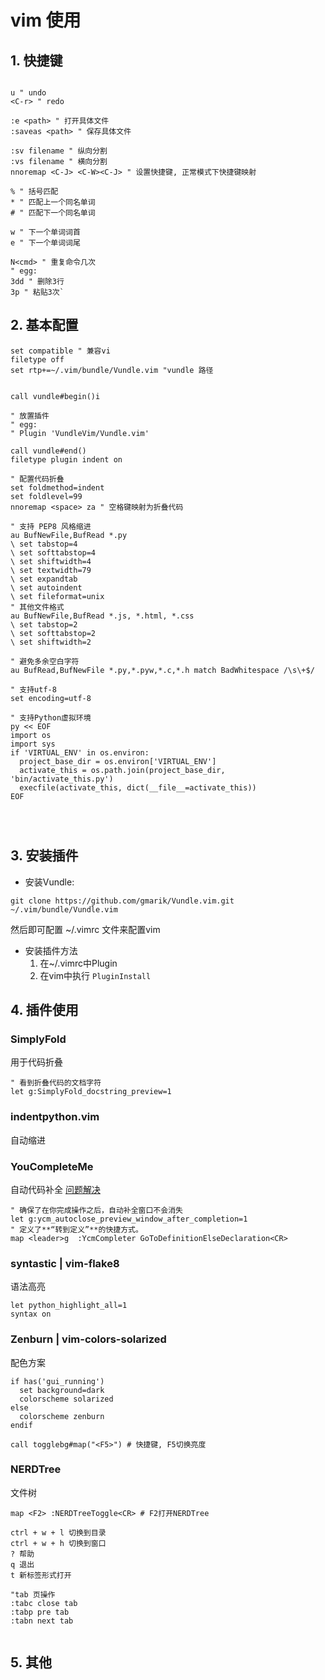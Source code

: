 # vim 使用

## 1. 快捷键
```

u " undo
<C-r> " redo

:e <path> " 打开具体文件
:saveas <path> " 保存具体文件

:sv filename " 纵向分割
:vs filename " 横向分割
nnoremap <C-J> <C-W><C-J> " 设置快捷键, 正常模式下快捷键映射

% " 括号匹配 
* " 匹配上一个同名单词
# " 匹配下一个同名单词

w " 下一个单词词首
e " 下一个单词词尾

N<cmd> " 重复命令几次
" egg:
3dd " 删除3行
3p " 粘贴3次`

```

## 2. 基本配置
```
set compatible " 兼容vi
filetype off
set rtp+=~/.vim/bundle/Vundle.vim "vundle 路径


call vundle#begin()i

" 放置插件
" egg:
" Plugin 'VundleVim/Vundle.vim'

call vundle#end()
filetype plugin indent on 

" 配置代码折叠
set foldmethod=indent
set foldlevel=99
nnoremap <space> za " 空格键映射为折叠代码

" 支持 PEP8 风格缩进
au BufNewFile,BufRead *.py
\ set tabstop=4
\ set softtabstop=4
\ set shiftwidth=4
\ set textwidth=79
\ set expandtab
\ set autoindent
\ set fileformat=unix
" 其他文件格式
au BufNewFile,BufRead *.js, *.html, *.css
\ set tabstop=2
\ set softtabstop=2
\ set shiftwidth=2

" 避免多余空白字符
au BufRead,BufNewFile *.py,*.pyw,*.c,*.h match BadWhitespace /\s\+$/

" 支持utf-8
set encoding=utf-8

" 支持Python虚拟环境
py << EOF
import os
import sys
if 'VIRTUAL_ENV' in os.environ:
  project_base_dir = os.environ['VIRTUAL_ENV']
  activate_this = os.path.join(project_base_dir, 'bin/activate_this.py')
  execfile(activate_this, dict(__file__=activate_this))
EOF




```


## 3. 安装插件
- 安装Vundle:
```
git clone https://github.com/gmarik/Vundle.vim.git ~/.vim/bundle/Vundle.vim
```
然后即可配置 ~/.vimrc 文件来配置vim

- 安装插件方法
	1. 在~/.vimrc中Plugin
	2. 在vim中执行 ```PluginInstall```



## 4. 插件使用
### SimplyFold 
用于代码折叠
```
" 看到折叠代码的文档字符
let g:SimplyFold_docstring_preview=1
```

### indentpython.vim
自动缩进

###  YouCompleteMe
自动代码补全
[问题解决](https://www.xncoding.com/2016/06/02/linux/vim.html)
```
" 确保了在你完成操作之后，自动补全窗口不会消失
let g:ycm_autoclose_preview_window_after_completion=1
" 定义了**“转到定义”**的快捷方式。
map <leader>g  :YcmCompleter GoToDefinitionElseDeclaration<CR>

```

### syntastic | vim-flake8
语法高亮
```
let python_highlight_all=1
syntax on
```

### Zenburn | vim-colors-solarized
配色方案
```
if has('gui_running')
  set background=dark
  colorscheme solarized
else
  colorscheme zenburn
endif

call togglebg#map("<F5>") # 快捷键, F5切换亮度
```

### NERDTree
文件树

```
map <F2> :NERDTreeToggle<CR> # F2打开NERDTree

ctrl + w + l 切换到目录
ctrl + w + h 切换到窗口
? 帮助
q 退出
t 新标签形式打开

"tab 页操作
:tabc close tab
:tabp pre tab
:tabn next tab


```




## 5. 其他

